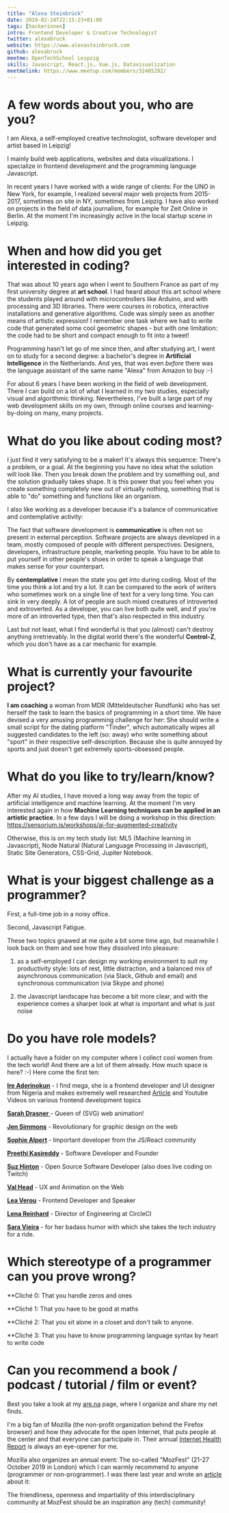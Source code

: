 ```yaml
---
title: "Alexa Steinbrück"
date: 2019-02-24T22:15:23+01:00
tags: [hackerinnen]
intro: Frontend Developer & Creative Technologist
twitter: alexabruck
website: https://www.alexasteinbruck.com
github: alexabruck
meetme: OpenTechSchool Leipzig
skills: Javascript, React.js, Vue.js, Datavisualization
meetmelink: https://www.meetup.com/members/32405292/
---
```


# A few words about you, who are you?

I am Alexa, a self-employed creative technologist, software developer and artist based in Leipzig!

I mainly build web applications, websites and data visualizations. I specialize in frontend development and the programming language Javascript.

In recent years I have worked with a wide range of clients: For the UNO in New York, for example, I realized several major web projects from 2015-2017, sometimes on site in NY, sometimes from Leipzig. I have also worked on projects in the field of data journalism, for example for Zeit Online in Berlin. At the moment I'm increasingly active in the local startup scene in Leipzig.


# When and how did you get interested in coding?

That was about 10 years ago when I went to Southern France as part of my first university degree at **art school**. I had heard about this art school where the students played around with microcontrollers like Arduino, and with processing and 3D libraries. There were courses in robotics, interactive installations and generative algorithms. Code was simply seen as another means of artistic expression! I remember one task where we had to write code that generated some cool geometric shapes - but with one limitation: the code had to be short and compact enough to fit into a tweet!

Programming hasn't let go of me since then, and after studying art, I went on to study for a second degree: a bachelor's degree in **Artificial Intelligence** in the Netherlands. And yes, that was even _before_ there was the language assistant of the same name "Alexa" from Amazon to buy :-)

For about 6 years I have been working in the field of web development. There I can build on a lot of what I learned in my two studies, especially visual and algorithmic thinking. Nevertheless, I've built a large part of my web development skills on my own, through online courses and learning-by-doing on many, many projects.

# What do you like about coding most?

I just find it very satisfying to be a maker! It's always this sequence: There's a problem, or a goal. At the beginning you have no idea what the solution will look like. Then you break down the problem and try something out, and the solution gradually takes shape. It is this power that you feel when you create something completely new out of virtually nothing, something that is able to "do" something and functions like an organism.

I also like working as a developer because it's a balance of communicative and contemplative activity:

The fact that software development is **communicative** is often not so present in external perception. Software projects are always developed in a team, mostly composed of people with different perspectives: Designers, developers, infrastructure people, marketing people. You have to be able to put yourself in other people's shoes in order to speak a language that makes sense for your counterpart.

By **contemplative** I mean the state you get into during coding. Most of the time you think a lot and try a lot. It can be compared to the work of writers who sometimes work on a single line of text for a very long time. You can sink in very deeply. A lot of people are such mixed creatures of introverted and extroverted. As a developer, you can live both quite well, and if you're more of an introverted type, then that's also respected in this industry.

Last but not least, what I find wonderful is that you (almost) can't destroy anything irretrievably. In the digital world there's the wonderful **Control-Z**, which you don't have as a car mechanic for example.

# What is currently your favourite project?

**I am coaching** a woman from MDR (Mitteldeutscher Rundfunk) who has set herself the task to learn the basics of programming in a short time. We have devised a very amusing programming challenge for her: She should write a small script for the dating platform "Tinder", which automatically wipes all suggested candidates to the left (so: away) who write something about "sport" in their respective self-description. Because she is quite annoyed by sports and just doesn't get extremely sports-obsessed people.

# What do you like to try/learn/know?

After my AI studies, I have moved a long way away from the topic of artificial intelligence and machine learning. At the moment I'm very interested again in how **Machine Learning techniques can be applied in an artistic practice**. In a few days I will be doing a workshop in this direction: https://sensorium.is/workshops/ai-for-augmented-creativity

Otherwise, this is on my tech study list:
ML5 (Machine learning in Javascript), Node Natural (Natural Language Processing in Javascript), Static Site Generators, CSS-Grid, Jupiter Notebook.

# What is your biggest challenge as a programmer?

First, a full-time job in a noisy office.

Second, Javascript Fatigue.

These two topics gnawed at me quite a bit some time ago, but meanwhile I look back on them and see how they dissolved into pleasure:

1. as a self-employed I can design my working environment to suit my productivity style: lots of rest, little distraction, and a balanced mix of asynchronous communication (via Slack, Github and email) and synchronous communication (via Skype and phone)

2. the Javascript landscape has become a bit more clear, and with the experience comes a sharper look at what is important and what is just noise

# Do you have role models?

I actually have a folder on my computer where I collect cool women from the tech world! And there are a lot of them already. How much space is here? :-) Here come the first ten:

<a href="https://www.youtube.com/watch?v=uXV7KwRubwM" target="_blank">**Ire Aderinokun**</a> -
I find mega, she is a frontend developer and UI designer from Nigeria and makes extremely well researched
<a href="https://bitsofco.de/" target="_blank">Article</a> and Youtube Videos on various frontend development topics

<a href="https://sarah.dev/" target="_blank">**Sarah Drasner** </a> - Queen of (SVG) web animation!

<a href="https://www.youtube.com/watch?v=ZNpn7FBp_9U" target="_blank">**Jen Simmons**</a> - Revolutionary for graphic design on the web

<a href="https://twitter.com/sophiebits?lang=en" target="_blank">**Sophie Alpert**</a> - Important developer from the JS/React community

<a href="https://www.youtube.com/watch?v=ANJTuSiMH7E" target="_blank">**Preethi Kasireddy**</a> - Software Developer and Founder

<a href="https://www.youtube.com/watch?time_continue=7&v=hiHr3elQIrY" target="_blank">**Suz Hinton**</a> - Open Source Software Developer (also does live coding on Twitch)

<a href="https://twitter.com/vlh?lang=en" target="_blank">**Val Head**</a> - UX and Animation on the Web

<a href="https://www.youtube.com/watch?v=loj3CLHovt0&list=LLTRt4DlQJgLxqUpDMpX5jOg&index=81&t=3730s" target="_blank">**Lea Verou**</a> - Frontend Developer and Speaker

<a href="https://www.youtube.com/watch?v=zjjvIaYMd0o&list=LLTRt4DlQJgLxqUpDMpX5jOg&index=89&t=0s" target="_blank">**Lena Reinhard**</a> - Director of Engineering at CircleCI

<a href="https://twitter.com/NikkitaFTW?lang=en" target="_blank">**Sara Vieira**</a> -
for her badass humor with which she takes the tech industry for a ride.

# Which stereotype of a programmer can you prove wrong?

**Cliché 0: That you handle zeros and ones

**Cliché 1: That you have to be good at maths

**Cliché 2: That you sit alone in a closet and don't talk to anyone.

**Cliché 3: That you have to know programming language syntax by heart to write code

# Can you recommend a book / podcast / tutorial / film or event?

Best you take a look at my [are.na](https://www.are.na/alexa-steinbruck) page, where I organize and share my net finds.

I'm a big fan of Mozilla (the non-profit organization behind the Firefox browser) and how they advocate for the open Internet, that puts people at the center and that everyone can participate in. Their annual [Internet Health Report](https://blog.mozilla.org/blog/2019/04/23/its-complicated-mozillas-2019-internet-health-report/) is always an eye-opener for me.

Mozilla also organizes an annual event: The so-called "MozFest" (21-27 October 2019 in London) which I can warmly recommend to anyone (programmer or non-programmer). I was there last year and wrote an [article](https://medium.com/@alexasteinbrueck/my-first-mozfest-639bf36775dd) about it:

The friendliness, openness and impartiality of this interdisciplinary community at MozFest should be an inspiration any (tech) community!
